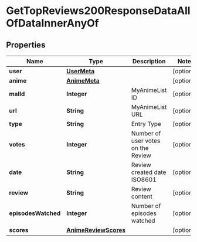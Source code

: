 

# GetTopReviews200ResponseDataAllOfDataInnerAnyOf


## Properties

| Name | Type | Description | Notes |
|------------ | ------------- | ------------- | -------------|
|**user** | [**UserMeta**](UserMeta.md) |  |  [optional] |
|**anime** | [**AnimeMeta**](AnimeMeta.md) |  |  [optional] |
|**malId** | **Integer** | MyAnimeList ID |  [optional] |
|**url** | **String** | MyAnimeList URL |  [optional] |
|**type** | **String** | Entry Type |  [optional] |
|**votes** | **Integer** | Number of user votes on the Review |  [optional] |
|**date** | **String** | Review created date ISO8601 |  [optional] |
|**review** | **String** | Review content |  [optional] |
|**episodesWatched** | **Integer** | Number of episodes watched |  [optional] |
|**scores** | [**AnimeReviewScores**](AnimeReviewScores.md) |  |  [optional] |




